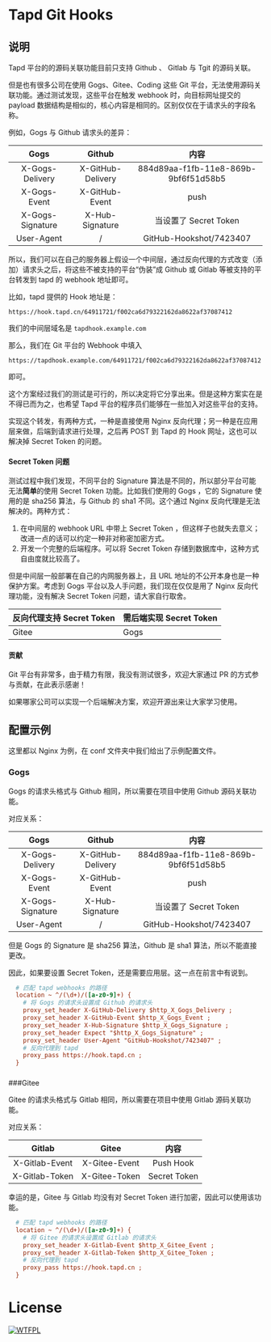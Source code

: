 # Tapd Git Hooks

## 说明

Tapd 平台的的源码关联功能目前只支持 Github 、 Gitlab 与 Tgit 的源码关联。

但是也有很多公司在使用 Gogs、Gitee、Coding 这些 Git 平台，无法使用源码关联功能。通过测试发现，这些平台在触发 webhook 时，向目标网址提交的 payload 数据结构是相似的，核心内容是相同的。区别仅仅在于请求头的字段名称。

例如，Gogs 与 Github 请求头的差异：

|       Gogs       |      Github       |                 内容                 |
| :--------------: | :---------------: | :----------------------------------: |
| X-Gogs-Delivery  | X-GitHub-Delivery | 884d89aa-f1fb-11e8-869b-9bf6f51d58b5 |
|   X-Gogs-Event   |  X-GitHub-Event   |                 push                 |
| X-Gogs-Signature |  X-Hub-Signature  |        当设置了 Secret Token         |
|    User-Agent    |         /         |       GitHub-Hookshot/7423407        |

所以，我们可以在自己的服务器上假设一个中间层，通过反向代理的方式改变（添加）请求头之后，将这些不被支持的平台“伪装”成 Github 或 Gitlab 等被支持的平台转发到 tapd 的 webhook 地址即可。

比如，tapd 提供的 Hook 地址是：

```
https://hook.tapd.cn/64911721/f002ca6d79322162da8622af37087412
```

我们的中间层域名是 `tapdhook.example.com`

那么，我们在 Git 平台的 Webhook 中填入

```
https://tapdhook.example.com/64911721/f002ca6d79322162da8622af37087412
```

即可。


这个方案经过我们的测试是可行的，所以决定将它分享出来。但是这种方案实在是不得已而为之，也希望 Tapd 平台的程序员们能够在一些加入对这些平台的支持。

实现这个转发，有两种方式，一种是直接使用 Nginx 反向代理；另一种是在应用层来做，后端到请求进行处理，之后再 POST 到 Tapd 的 Hook 网址，这也可以解决掉 Secret Token 的问题。

#### Secret Token 问题


测试过程中我们发现，不同平台的 Signature 算法是不同的，所以部分平台可能无法**简单**的使用 Secret Token 功能。比如我们使用的 Gogs ，它的 Signature 使用的是 sha256 算法，与 Github 的 sha1 不同。这个通过 Nginx 反向代理是无法解决的。两种方式：

1. 在中间层的 webhook URL 中带上 Secret Token ，但这样子也就失去意义；改进一点的话可以约定一种非对称密加密方式。
2. 开发一个完整的后端程序。可以将 Secret Token 存储到数据库中，这种方式自由度就比较高了。

但是中间层一般部署在自己的内网服务器上，且 URL 地址的不公开本身也是一种保护方案。考虑到 Gogs 平台以及人手问题，我们现在仅仅是用了 Nginx 反向代理功能，没有解决 Secret Token 问题，请大家自行取舍。


| 反向代理支持 Secret Token | 需后端实现 Secret Token |
| ------------------------- | ----------------------- |
| Gitee                     | Gogs                    |

#### 贡献

Git 平台有非常多，由于精力有限，我没有测试很多，欢迎大家通过 PR 的方式参与贡献，在此表示感谢！

如果哪家公司可以实现一个后端解决方案，欢迎开源出来让大家学习使用。




## 配置示例

这里都以 Nginx 为例，在 conf 文件夹中我们给出了示例配置文件。

### Gogs

Gogs 的请求头格式与 Github 相同，所以需要在项目中使用 Github 源码关联功能。

对应关系：

|       Gogs       |      Github       |                 内容                 |
| :--------------: | :---------------: | :----------------------------------: |
| X-Gogs-Delivery  | X-GitHub-Delivery | 884d89aa-f1fb-11e8-869b-9bf6f51d58b5 |
|   X-Gogs-Event   |  X-GitHub-Event   |                 push                 |
| X-Gogs-Signature |  X-Hub-Signature  |        当设置了 Secret Token         |
|    User-Agent    |         /         |       GitHub-Hookshot/7423407        |

但是 Gogs 的 Signature 是 sha256 算法，Github 是 sha1 算法，所以不能直接更改。

因此，如果要设置 Secret Token，还是需要应用层。这一点在前言中有说到。

```ini
  # 匹配 tapd webhooks 的路径
  location ~ ^/(\d+)/([a-z0-9]+) {
    # 将 Gogs 的请求头设置成 Github 的请求头
    proxy_set_header X-GitHub-Delivery $http_X_Gogs_Delivery ;
    proxy_set_header X-GitHub-Event $http_X_Gogs_Event ;
    proxy_set_header X-Hub-Signature $http_X_Gogs_Signature ;
    proxy_set_header Expect "$http_X_Gogs_Signature" ;
    proxy_set_header User-Agent "GitHub-Hookshot/7423407" ;
    # 反向代理到 tapd 
    proxy_pass https://hook.tapd.cn ;
  }
```

### 

###Gitee

Gitee 的请求头格式与 Gitlab 相同，所以需要在项目中使用 Gitlab 源码关联功能。

对应关系：

|     Gitlab     |      Gitee       |                 内容              |
| :------------: | :--------------: | :--------------------------------:|
| X-Gitlab-Event |  X-Gitee-Event   |            Push Hook              |
| X-Gitlab-Token |  X-Gitee-Token   |        Secret Token       |

幸运的是，Gitee 与 Gitlab 均没有对 Secret Token 进行加密，因此可以使用该功能。

```ini
  # 匹配 tapd webhooks 的路径
  location ~ ^/(\d+)/([a-z0-9]+) {
    # 将 Gitee 的请求头设置成 Gitlab 的请求头
    proxy_set_header X-Gitlab-Event $http_X_Gitee_Event ;
    proxy_set_header X-Gitlab-Token $http_X_Gitee_Token ;
    # 反向代理到 tapd 
    proxy_pass https://hook.tapd.cn ;
  }
```

# License

[![WTFPL](http://www.wtfpl.net/wp-content/uploads/2012/12/wtfpl-badge-1.png)](http://www.wtfpl.net/)

